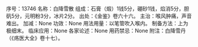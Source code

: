 序号：13746
名称：白降雪散
组成：石膏（煅）1钱5分，硼砂1钱，焰消5分，胆矾5分，元明粉3分，冰片2分。
出处：《金鉴》卷六十六。
主治：喉风肿痛，声音难出。
加减：None
功效：None
用法用量：以笔管吹入喉内。
制备方法：上为极细末。
临床应用：None
各家论述：None
用药禁忌：None
附注：白降雪丹（《疡医大全》卷十七）。

